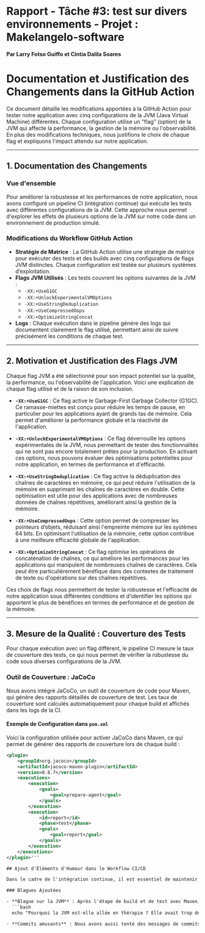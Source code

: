 # Rapport - Tâche #3: test sur divers environnements - Projet : Makelangelo-software

**Par Larry Fotso Guiffo et Cíntia Dalila Soares**

# Documentation et Justification des Changements dans la GitHub Action

Ce document détaille les modifications apportées à la GitHub Action pour tester notre application avec cinq configurations de la JVM (Java Virtual Machine) différentes. Chaque configuration utilise un "flag" (option) de la JVM qui affecte la performance, la gestion de la mémoire ou l'observabilité. En plus des modifications techniques, nous justifions le choix de chaque flag et expliquons l'impact attendu sur notre application.

---

## 1. Documentation des Changements

### Vue d'ensemble

Pour améliorer la robustesse et les performances de notre application, nous avons configuré un pipeline CI (intégration continue) qui exécute les tests avec différentes configurations de la JVM. Cette approche nous permet d'explorer les effets de plusieurs options de la JVM sur notre code dans un environnement de production simulé.

### Modifications du Workflow GitHub Action

- **Stratégie de Matrice** : La GitHub Action utilise une stratégie de matrice pour exécuter des tests et des builds avec cinq configurations de flags JVM distinctes. Chaque configuration est testée sur plusieurs systèmes d’exploitation.
- **Flags JVM Utilisés** : Les tests couvrent les options suivantes de la JVM :
  - `-XX:+UseG1GC`
  - `-XX:+UnlockExperimentalVMOptions`
  - `-XX:+UseStringDeduplication`
  - `-XX:+UseCompressedOops`
  - `-XX:+OptimizeStringConcat`
- **Logs** : Chaque exécution dans le pipeline génère des logs qui documentent clairement le flag utilisé, permettant ainsi de suivre précisément les conditions de chaque test.

---

## 2. Motivation et Justification des Flags JVM

Chaque flag JVM a été sélectionné pour son impact potentiel sur la qualité, la performance, ou l'observabilité de l'application. Voici une explication de chaque flag utilisé et de la raison de son inclusion.

- **`-XX:+UseG1GC`** : Ce flag active le Garbage-First Garbage Collector (G1GC). Ce ramasse-miettes est conçu pour réduire les temps de pause, en particulier pour les applications ayant de grands tas de mémoire. Cela permet d'améliorer la performance globale et la réactivité de l'application.

- **`-XX:+UnlockExperimentalVMOptions`** : Ce flag déverrouille les options expérimentales de la JVM, nous permettant de tester des fonctionnalités qui ne sont pas encore totalement prêtes pour la production. En activant ces options, nous pouvons évaluer des optimisations potentielles pour notre application, en termes de performance et d'efficacité.

- **`-XX:+UseStringDeduplication`** : Ce flag active la déduplication des chaînes de caractères en mémoire, ce qui peut réduire l'utilisation de la mémoire en supprimant les chaînes de caractères en double. Cette optimisation est utile pour des applications avec de nombreuses données de chaînes répétitives, améliorant ainsi la gestion de la mémoire.

- **`-XX:+UseCompressedOops`** : Cette option permet de compresser les pointeurs d’objets, réduisant ainsi l'empreinte mémoire sur les systèmes 64 bits. En optimisant l'utilisation de la mémoire, cette option contribue à une meilleure efficacité globale de l'application.

- **`-XX:+OptimizeStringConcat`** : Ce flag optimise les opérations de concaténation de chaînes, ce qui améliore les performances pour les applications qui manipulent de nombreuses chaînes de caractères. Cela peut être particulièrement bénéfique dans des contextes de traitement de texte ou d'opérations sur des chaînes répétitives.

Ces choix de flags nous permettent de tester la robustesse et l'efficacité de notre application sous différentes conditions et d'identifier les options qui apportent le plus de bénéfices en termes de performance et de gestion de la mémoire.

---

## 3. Mesure de la Qualité : Couverture des Tests

Pour chaque exécution avec un flag différent, le pipeline CI mesure le taux de couverture des tests, ce qui nous permet de vérifier la robustesse du code sous diverses configurations de la JVM.

### Outil de Couverture : JaCoCo

Nous avons intégré JaCoCo, un outil de couverture de code pour Maven, qui génère des rapports détaillés de couverture de test. Les taux de couverture sont calculés automatiquement pour chaque build et affichés dans les logs de la CI.

#### Exemple de Configuration dans `pom.xml`

Voici la configuration utilisée pour activer JaCoCo dans Maven, ce qui permet de générer des rapports de couverture lors de chaque build :

```xml
<plugin>
    <groupId>org.jacoco</groupId>
    <artifactId>jacoco-maven-plugin</artifactId>
    <version>0.8.7</version>
    <executions>
        <execution>
            <goals>
                <goal>prepare-agent</goal>
            </goals>
        </execution>
        <execution>
            <id>report</id>
            <phase>test</phase>
            <goals>
                <goal>report</goal>
            </goals>
        </execution>
    </executions>
</plugin>'''

## Ajout d'Éléments d'Humour dans le Workflow CI/CD

Dans le cadre de l'intégration continue, il est essentiel de maintenir un environnement de travail agréable, même dans des processus de développement automatisés. Pour égayer les rapports de CI/CD, nous avons ajouté quelques messages humoristiques dans les logs du workflow GitHub Actions. Ces touches d'humour ont pour but de rendre les tests et les vérifications de build plus agréables pour les développeurs.

### Blagues Ajoutées

- **Blague sur la JVM** : Après l'étape de build et de test avec Maven, nous avons intégré une blague qui fait sourire tout en faisant un clin d'œil aux développeurs Java :
  ```bash
  echo "Pourquoi la JVM est-elle allée en thérapie ? Elle avait trop de flags non résolus ! 😂"

- **Commits amusants** : Nous avons aussi tenté des messages de commits originaux, comme "Volta o cão arrependido", une référence à la série mexicaine *Chaves* populaire en Amérique Latine.







